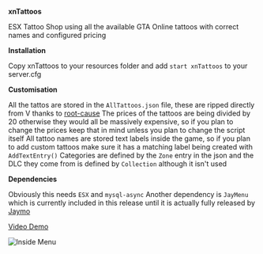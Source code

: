 **xnTattoos**

ESX Tattoo Shop using all the available GTA Online tattoos with correct names and configured pricing

**Installation**

Copy xnTattoos to your resources folder and add `start xnTattoos` to your server.cfg

**Customisation**

All the tattos are stored in the `AllTattoos.json` file, these are ripped directly from V thanks to [root-cause](https://github.com/root-cause)
The prices of the tattoos are being divided by 20 otherwise they would all be massively expensive, so if you plan to change the prices keep that in mind unless you plan to change the script itself
All tattoo names are stored text labels inside the game, so if you plan to add custom tattoos make sure it has a matching label being created with `AddTextEntry()`
Categories are defined by the `Zone` entry in the json and the DLC they come from is defined by `Collection` although it isn't used

**Dependencies**

Obviously this needs `ESX` and `mysql-async`
Another dependency is `JayMenu` which is currently included in this release until it is actually fully released by [Jaymo](https://github.com/jaymo1011)

[Video Demo](https://spandauballet.gold/i/Y1ouh2m.mp4)

![Inside Menu](https://fuckingyourmum.com/i/na8Dax.jpg)